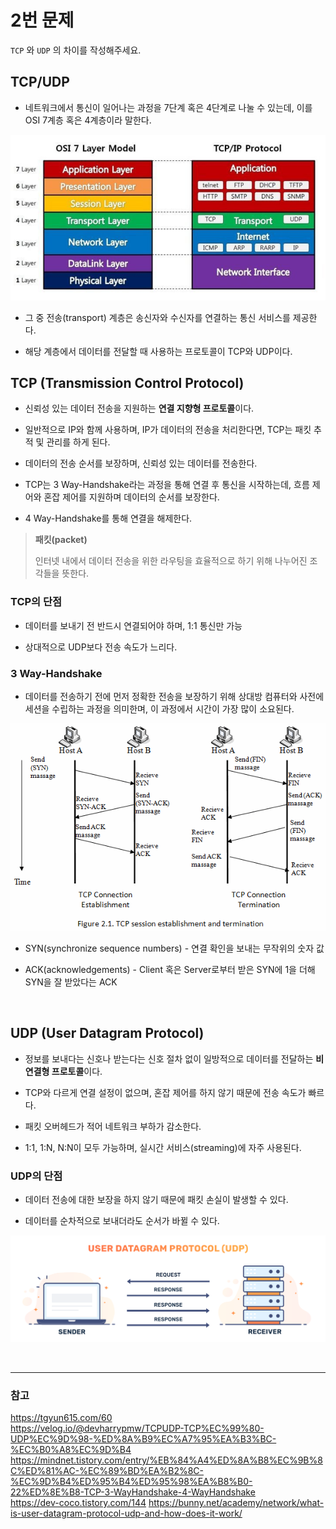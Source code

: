 # 2번 문제
`TCP` 와 `UDP` 의 차이를 작성해주세요.

## TCP/UDP
- 네트워크에서 통신이 일어나는 과정을 7단계 혹은 4단계로 나눌 수 있는데, 이를 OSI 7계층 혹은 4계층이라 말한다.
  
![img](img/OSI.png)

- 그 중 전송(transport) 계층은 송신자와 수신자를 연결하는 통신 서비스를 제공한다.

- 해당 계층에서 데이터를 전달할 때 사용하는 프로토콜이 TCP와 UDP이다.

## TCP (Transmission Control Protocol)
- 신뢰성 있는 데이터 전송을 지원하는 <strong>연결 지향형 프로토콜</strong>이다.

- 일반적으로 IP와 함께 사용하며, IP가 데이터의 전송을 처리한다면, TCP는 패킷 추적 및 관리를 하게 된다.

- 데이터의 전송 순서를 보장하며, 신뢰성 있는 데이터를 전송한다.

- TCP는 3 Way-Handshake라는 과정을 통해 연결 후 통신을 시작하는데, 흐름 제어와 혼잡 제어를 지원하며 데이터의 순서를 보장한다.

- 4 Way-Handshake를 통해 연결을 해제한다.
> <strong>패킷(packet)</strong>
>
> 인터넷 내에서 데이터 전송을 위한 라우팅을 효율적으로 하기 위해 나누어진 조각들을 뜻한다.

### TCP의 단점
- 데이터를 보내기 전 반드시 연결되어야 하며, 1:1 통신만 가능

- 상대적으로 UDP보다 전송 속도가 느리다.

### 3 Way-Handshake
- 데이터를 전송하기 전에 먼저 정확한 전송을 보장하기 위해 상대방 컴퓨터와 사전에 세션을 수립하는 과정을 의미한며, 이 과정에서 시간이 가장 많이 소요된다.
  
![3-way](img/3-way.png)

- SYN(synchronize sequence numbers) - 연결 확인을 보내는 무작위의 숫자 값

- ACK(acknowledgements) - Client 혹은 Server로부터 받은 SYN에 1을 더해 SYN을 잘 받았다는 ACK

<br>

## UDP (User Datagram Protocol)

- 정보를 보내다는 신호나 받는다는 신호 절차 없이 일방적으로 데이터를 전달하는 <strong>비연결형 프로토콜</strong>이다.

- TCP와 다르게 연결 설정이 없으며, 혼잡 제어를 하지 않기 때문에 전송 속도가 빠르다.

- 패킷 오버헤드가 적어 네트워크 부하가 감소한다.

- 1:1, 1:N, N:N이 모두 가능하며, 실시간 서비스(streaming)에 자주 사용된다.

### UDP의 단점
- 데이터 전송에 대한 보장을 하지 않기 때문에 패킷 손실이 발생할 수 있다.
  
- 데이터를 순차적으로 보내더라도 순서가 바뀔 수 있다.

![udp](img/udp.png)


<br>

---
### 참고
https://tgyun615.com/60<br>
https://velog.io/@devharrypmw/TCPUDP-TCP%EC%99%80-UDP%EC%9D%98-%ED%8A%B9%EC%A7%95%EA%B3%BC-%EC%B0%A8%EC%9D%B4<br>
https://mindnet.tistory.com/entry/%EB%84%A4%ED%8A%B8%EC%9B%8C%ED%81%AC-%EC%89%BD%EA%B2%8C-%EC%9D%B4%ED%95%B4%ED%95%98%EA%B8%B0-22%ED%8E%B8-TCP-3-WayHandshake-4-WayHandshake<br>
https://dev-coco.tistory.com/144
https://bunny.net/academy/network/what-is-user-datagram-protocol-udp-and-how-does-it-work/